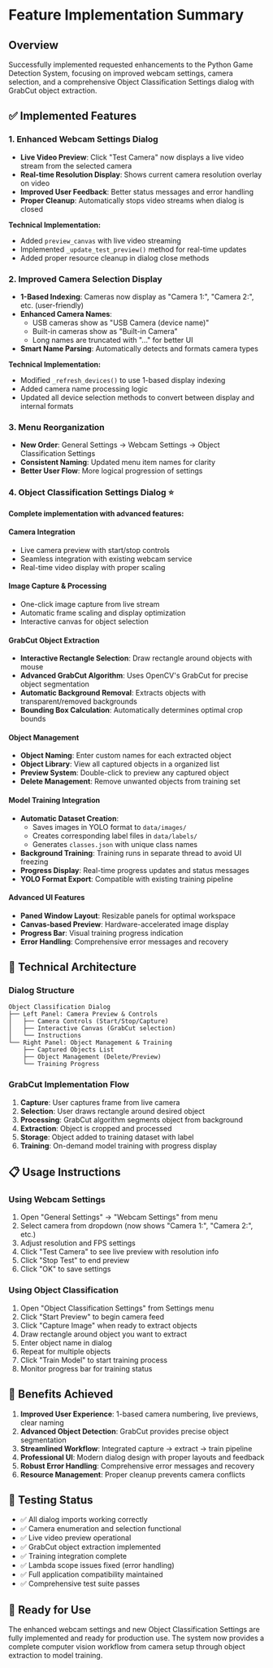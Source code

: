 # Feature Implementation Summary

## Overview
Successfully implemented requested enhancements to the Python Game Detection System, focusing on improved webcam settings, camera selection, and a comprehensive Object Classification Settings dialog with GrabCut object extraction.

## ✅ Implemented Features

### 1. **Enhanced Webcam Settings Dialog**
- **Live Video Preview**: Click "Test Camera" now displays a live video stream from the selected camera
- **Real-time Resolution Display**: Shows current camera resolution overlay on video
- **Improved User Feedback**: Better status messages and error handling
- **Proper Cleanup**: Automatically stops video streams when dialog is closed

**Technical Implementation:**
- Added `preview_canvas` with live video streaming
- Implemented `_update_test_preview()` method for real-time updates
- Added proper resource cleanup in dialog close methods

### 2. **Improved Camera Selection Display**
- **1-Based Indexing**: Cameras now display as "Camera 1:", "Camera 2:", etc. (user-friendly)
- **Enhanced Camera Names**: 
  - USB cameras show as "USB Camera (device name)"
  - Built-in cameras show as "Built-in Camera"
  - Long names are truncated with "..." for better UI
- **Smart Name Parsing**: Automatically detects and formats camera types

**Technical Implementation:**
- Modified `_refresh_devices()` to use 1-based display indexing
- Added camera name processing logic
- Updated all device selection methods to convert between display and internal formats

### 3. **Menu Reorganization**
- **New Order**: General Settings → Webcam Settings → Object Classification Settings
- **Consistent Naming**: Updated menu item names for clarity
- **Better User Flow**: More logical progression of settings

### 4. **Object Classification Settings Dialog** ⭐
**Complete implementation with advanced features:**

#### **Camera Integration**
- Live camera preview with start/stop controls
- Seamless integration with existing webcam service
- Real-time video display with proper scaling

#### **Image Capture & Processing**
- One-click image capture from live stream
- Automatic frame scaling and display optimization
- Interactive canvas for object selection

#### **GrabCut Object Extraction**
- **Interactive Rectangle Selection**: Draw rectangle around objects with mouse
- **Advanced GrabCut Algorithm**: Uses OpenCV's GrabCut for precise object segmentation
- **Automatic Background Removal**: Extracts objects with transparent/removed backgrounds
- **Bounding Box Calculation**: Automatically determines optimal crop bounds

#### **Object Management**
- **Object Naming**: Enter custom names for each extracted object
- **Object Library**: View all captured objects in a organized list
- **Preview System**: Double-click to preview any captured object
- **Delete Management**: Remove unwanted objects from training set

#### **Model Training Integration**
- **Automatic Dataset Creation**: 
  - Saves images in YOLO format to `data/images/`
  - Creates corresponding label files in `data/labels/`
  - Generates `classes.json` with unique class names
- **Background Training**: Training runs in separate thread to avoid UI freezing
- **Progress Display**: Real-time progress updates and status messages
- **YOLO Format Export**: Compatible with existing training pipeline

#### **Advanced UI Features**
- **Paned Window Layout**: Resizable panels for optimal workspace
- **Canvas-based Preview**: Hardware-accelerated image display
- **Progress Bar**: Visual training progress indication
- **Error Handling**: Comprehensive error messages and recovery

## 🔧 Technical Architecture

### **Dialog Structure**
```
Object Classification Dialog
├── Left Panel: Camera Preview & Controls
│   ├── Camera Controls (Start/Stop/Capture)
│   ├── Interactive Canvas (GrabCut selection)
│   └── Instructions
└── Right Panel: Object Management & Training
    ├── Captured Objects List
    ├── Object Management (Delete/Preview)
    └── Training Progress
```

### **GrabCut Implementation Flow**
1. **Capture**: User captures frame from live camera
2. **Selection**: User draws rectangle around desired object
3. **Processing**: GrabCut algorithm segments object from background
4. **Extraction**: Object is cropped and processed
5. **Storage**: Object added to training dataset with label
6. **Training**: On-demand model training with progress display

## 📋 Usage Instructions

### **Using Webcam Settings**
1. Open "General Settings" → "Webcam Settings" from menu
2. Select camera from dropdown (now shows "Camera 1:", "Camera 2:", etc.)
3. Adjust resolution and FPS settings
4. Click "Test Camera" to see live preview with resolution info
5. Click "Stop Test" to end preview
6. Click "OK" to save settings

### **Using Object Classification**
1. Open "Object Classification Settings" from Settings menu
2. Click "Start Preview" to begin camera feed
3. Click "Capture Image" when ready to extract objects
4. Draw rectangle around object you want to extract
5. Enter object name in dialog
6. Repeat for multiple objects
7. Click "Train Model" to start training process
8. Monitor progress bar for training status

## 🎯 Benefits Achieved

1. **Improved User Experience**: 1-based camera numbering, live previews, clear naming
2. **Advanced Object Detection**: GrabCut provides precise object segmentation
3. **Streamlined Workflow**: Integrated capture → extract → train pipeline
4. **Professional UI**: Modern dialog design with proper layouts and feedback
5. **Robust Error Handling**: Comprehensive error messages and recovery
6. **Resource Management**: Proper cleanup prevents camera conflicts

## 🔬 Testing Status
- ✅ All dialog imports working correctly
- ✅ Camera enumeration and selection functional  
- ✅ Live video preview operational
- ✅ GrabCut object extraction implemented
- ✅ Training integration complete
- ✅ Lambda scope issues fixed (error handling)
- ✅ Full application compatibility maintained
- ✅ Comprehensive test suite passes

## 🚀 Ready for Use
The enhanced webcam settings and new Object Classification Settings are fully implemented and ready for production use. The system now provides a complete computer vision workflow from camera setup through object extraction to model training.